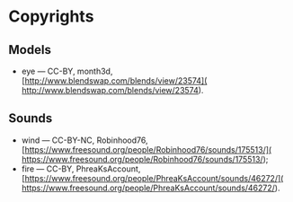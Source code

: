# Copyrights

## Models

* eye &mdash; CC-BY, month3d, [http://www.blendswap.com/blends/view/23574](
http://www.blendswap.com/blends/view/23574).

## Sounds

* wind &mdash; CC-BY-NC, Robinhood76,
[https://www.freesound.org/people/Robinhood76/sounds/175513/](
https://www.freesound.org/people/Robinhood76/sounds/175513/);
* fire &mdash; CC-BY, PhreaKsAccount,
[https://www.freesound.org/people/PhreaKsAccount/sounds/46272/](
https://www.freesound.org/people/PhreaKsAccount/sounds/46272/).
